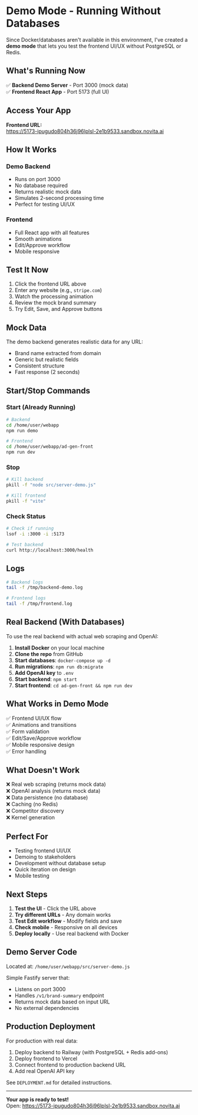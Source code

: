 # Demo Mode - Running Without Databases

Since Docker/databases aren't available in this environment, I've created a **demo mode** that lets you test the frontend UI/UX without PostgreSQL or Redis.

## What's Running Now

✅ **Backend Demo Server** - Port 3000 (mock data)  
✅ **Frontend React App** - Port 5173 (full UI)

## Access Your App

**Frontend URL:**  
https://5173-ipugudo804h36j96lplsl-2e1b9533.sandbox.novita.ai

## How It Works

### Demo Backend
- Runs on port 3000
- No database required
- Returns realistic mock data
- Simulates 2-second processing time
- Perfect for testing UI/UX

### Frontend
- Full React app with all features
- Smooth animations
- Edit/Approve workflow
- Mobile responsive

## Test It Now

1. Click the frontend URL above
2. Enter any website (e.g., `stripe.com`)
3. Watch the processing animation
4. Review the mock brand summary
5. Try Edit, Save, and Approve buttons

## Mock Data

The demo backend generates realistic data for any URL:
- Brand name extracted from domain
- Generic but realistic fields
- Consistent structure
- Fast response (2 seconds)

## Start/Stop Commands

### Start (Already Running)
```bash
# Backend
cd /home/user/webapp
npm run demo

# Frontend
cd /home/user/webapp/ad-gen-front
npm run dev
```

### Stop
```bash
# Kill backend
pkill -f "node src/server-demo.js"

# Kill frontend
pkill -f "vite"
```

### Check Status
```bash
# Check if running
lsof -i :3000 -i :5173

# Test backend
curl http://localhost:3000/health
```

## Logs

```bash
# Backend logs
tail -f /tmp/backend-demo.log

# Frontend logs
tail -f /tmp/frontend.log
```

## Real Backend (With Databases)

To use the real backend with actual web scraping and OpenAI:

1. **Install Docker** on your local machine
2. **Clone the repo** from GitHub
3. **Start databases**: `docker-compose up -d`
4. **Run migrations**: `npm run db:migrate`
5. **Add OpenAI key** to `.env`
6. **Start backend**: `npm start`
7. **Start frontend**: `cd ad-gen-front && npm run dev`

## What Works in Demo Mode

✅ Frontend UI/UX flow  
✅ Animations and transitions  
✅ Form validation  
✅ Edit/Save/Approve workflow  
✅ Mobile responsive design  
✅ Error handling  

## What Doesn't Work

❌ Real web scraping (returns mock data)  
❌ OpenAI analysis (returns mock data)  
❌ Data persistence (no database)  
❌ Caching (no Redis)  
❌ Competitor discovery  
❌ Kernel generation  

## Perfect For

- Testing frontend UI/UX
- Demoing to stakeholders
- Development without database setup
- Quick iteration on design
- Mobile testing

## Next Steps

1. **Test the UI** - Click the URL above
2. **Try different URLs** - Any domain works
3. **Test Edit workflow** - Modify fields and save
4. **Check mobile** - Responsive on all devices
5. **Deploy locally** - Use real backend with Docker

## Demo Server Code

Located at: `/home/user/webapp/src/server-demo.js`

Simple Fastify server that:
- Listens on port 3000
- Handles `/v1/brand-summary` endpoint
- Returns mock data based on input URL
- No external dependencies

## Production Deployment

For production with real data:
1. Deploy backend to Railway (with PostgreSQL + Redis add-ons)
2. Deploy frontend to Vercel
3. Connect frontend to production backend URL
4. Add real OpenAI API key

See `DEPLOYMENT.md` for detailed instructions.

---

**Your app is ready to test!**  
Open: https://5173-ipugudo804h36j96lplsl-2e1b9533.sandbox.novita.ai
